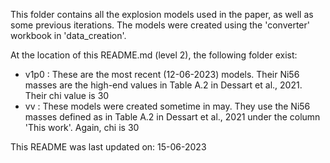 This folder contains all the explosion models used in the paper, as well as some previous iterations.
The models were created using the 'converter' workbook in 'data_creation'.

At the location of this README.md (level 2), the following folder exist:

- v1p0 : These are the most recent (12-06-2023) models. Their Ni56 masses are the high-end values in Table A.2 in Dessart et al., 2021. Their chi value is 30
- vv : These models were created sometime in may. They use the Ni56 masses defined as in Table A.2 in Dessart et al., 2021 under the column 'This work'. Again, chi is 30

This README was last updated on: 15-06-2023
